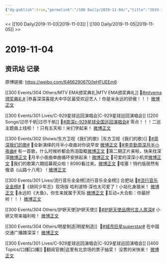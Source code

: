 ```yaml
---
{"dg-publish":true,"permalink":"/100 Daily/2019-11-04/","title":"2019-11-04","created":"2023-03-30T15:43:10.636+08:00","updated":"2023-03-30T15:54:03.494+08:00"}
---
```



<< [[100 Daily/2019-11-03\|2019-11-03]] | [[100 Daily/2019-11-05\|2019-11-05]] >>

# 2019-11-04

## 资讯站 记录

原博链接: https://weibo.com/6466290670/IeHFUEEm6

[[300 Events/304 Others/MTV EMA颁奖典礼\|MTV EMA颁奖典礼]]
🌿[#mtvema颁奖典礼#](https://s.weibo.com/weibo?q=%23mtvema%E9%A2%81%E5%A5%96%E5%85%B8%E7%A4%BC%23) |恭喜深深喜提大中华区最受欢迎艺人！你是米永远的骄傲！！！
[微博正文](https://m.weibo.cn/6466290670/4434817230282228)

[[300 Events/301 Lives/C-929星球巡回演唱会\|C-929星球巡回演唱会]] [[200 Songs/过尽千帆\|过尽千帆]]
🌿[#周深c-929星球全国巡回演唱会#](https://s.weibo.com/weibo?q=%23%E5%91%A8%E6%B7%B1c-929%E6%98%9F%E7%90%83%E5%85%A8%E5%9B%BD%E5%B7%A1%E5%9B%9E%E6%BC%94%E5%94%B1%E4%BC%9A%23)
零点！！！二巡主题曲上线啦！！只有五天啦！米们学起来！
[微博正文](https://m.weibo.cn/6466290670/4435016354474407)

[[300 Events/302 Shows/东方卫视《我们的歌》\|东方卫视《我们的歌》]]
🌿[#周深我们的歌#](https://s.weibo.com/weibo?q=%23%E5%91%A8%E6%B7%B1%E6%88%91%E4%BB%AC%E7%9A%84%E6%AD%8C%23)
🎵全新演绎的月半小夜曲对你说早安
[微博正文](https://m.weibo.cn/6466290670/4434811760416778)
🎵[#李克勤周深月半小夜曲#](https://s.weibo.com/weibo?q=%23%E6%9D%8E%E5%85%8B%E5%8B%A4%E5%91%A8%E6%B7%B1%E6%9C%88%E5%8D%8A%E5%B0%8F%E5%A4%9C%E6%9B%B2%23) 有一首歌，什么时候听都会热泪盈眶[微博正文](https://m.weibo.cn/6466290670/4434868609907946)
🎵第二期正片来啦，快来找深深[微博正文](https://m.weibo.cn/6466290670/4434868609907946)
🎵月半小夜曲单曲循环安排起来！[微博正文](https://m.weibo.cn/6466290670/4434941909801068)
🎵可爱的深深小机灵[微博正文](https://m.weibo.cn/6466290670/4434956182370739)
🎵我们的歌第六期招募观众啦！8090看过来。[微博正文](https://m.weibo.cn/6466290670/4434970662075741)
🎵哇塞！特约版居然有俄语《山路十八弯》！[微博正文](https://m.weibo.cn/6466290670/4435028006525761)

[[300 Events/301 Lives/流行音乐全金榜\|流行音乐全金榜]] 合肥站
🌿[#流行音乐全金榜#](https://s.weibo.com/weibo?q=%23%E6%B5%81%E8%A1%8C%E9%9F%B3%E4%B9%90%E5%85%A8%E9%87%91%E6%A6%9C%23)
🎵《胡同少年志》现场版
哈利波特·深也太可爱了！小站化身狼米！
[微博正文](https://m.weibo.cn/6466290670/4434822422128273)
🎵永远的《大鱼》，你生来就属于天际
[微博正文](https://m.weibo.cn/6466290670/4434853989163982)
🎵互动+大合影：你最好听！！！
[微博正文](https://m.weibo.cn/6466290670/4434857990084984)

[[300 Events/304 Others/护妍天使\|护妍天使]]
🌿[#护妍天使品牌代言人周深#](https://s.weibo.com/weibo?q=%23%E6%8A%A4%E5%A6%8D%E5%A4%A9%E4%BD%BF%E5%93%81%E7%89%8C%E4%BB%A3%E8%A8%80%E4%BA%BA%E5%91%A8%E6%B7%B1%23)
小妍又带来福利啦！
[微博正文](https://m.weibo.cn/6466290670/4434962230627481)

[[300 Events/304 Others/明星制造\|明星制造]]
 🌿[#城市巨星superstar#](https://s.weibo.com/weibo?q=%23%E5%9F%8E%E5%B8%82%E5%B7%A8%E6%98%9Fsuperstar%23)
在中国交通广播蹲深深！
[微博正文](https://m.weibo.cn/6466290670/4434941641393654)

[[300 Events/301 Lives/C-929星球巡回演唱会\|C-929星球巡回演唱会]] [[400 Topics/口播\|口播]]
🌿翻阅官微|这里有北京场的票子抽奖！
没票的米快来！
[微博正文](https://m.weibo.cn/6466290670/4434941200704290)
